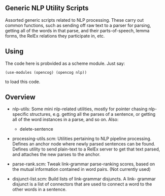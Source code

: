 
Generic NLP Utility Scripts
---------------------------

Assorted generic scripts related to NLP processing. These carry out
common functions, such as sending off raw text to a parser for parsing,
getting all of the words in that parse, and their parts-of-speech,
lemma forms, the RelEx relations they participate in, etc.

## Using
The code here is probvided as a scheme module.  Just say:
```
(use-modules (opencog) (opencog nlp))
```
to load this code.


## Overview

 * nlp-utils: Some mini nlp-related utilities, mostly for pointer
   chasing nlp-specific structures, e.g. getting all the parses of
   a sentence, or getting all of the word instances in a parse, and
   so on. Also:

   + delete-sentence

 * processing-utils.scm: Utilities pertaining to NLP pipeline processing.
   Defines an anchor node where newly parsed sentences can be found.
   Defines utility to send plain-text to a RelEx server to get that
   text parsed, and attaches the new parses to the anchor.

 * parse-rank.scm: Tweak link-grammar parse-ranking scores, based
   on the mutual information contained in word pairs. (Not currently
   used)

 * disjunct-list.scm: Build lists of link-grammar disjuncts. A link-
   grammar disjunct is a list of connectors that are used to connect
   a word to the other words in a sentence.

